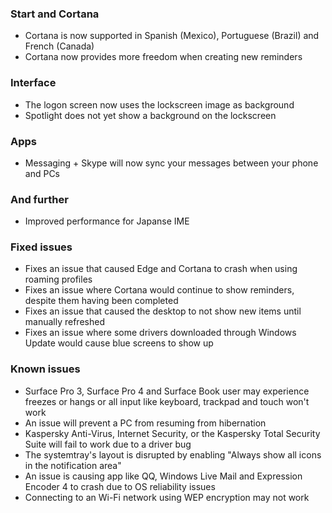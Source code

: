 ### Start and Cortana
- Cortana is now supported in Spanish (Mexico), Portuguese (Brazil) and French (Canada)
- Cortana now provides more freedom when creating new reminders

### Interface
- The logon screen now uses the lockscreen image as background
 - Spotlight does not yet show a background on the lockscreen

### Apps
- Messaging + Skype will now sync your messages between your phone and PCs

### And further
- Improved performance for Japanse IME

### Fixed issues
- Fixes an issue that caused Edge and Cortana to crash when using roaming profiles
- Fixes an issue where Cortana would continue to show reminders, despite them having been completed
- Fixes an issue that caused the desktop to not show new items until manually refreshed
- Fixes an issue where some drivers downloaded through Windows Update would cause blue screens to show up

### Known issues
- Surface Pro 3, Surface Pro 4 and Surface Book user may experience freezes or hangs or all input like keyboard, trackpad and touch won't work
- An issue will prevent a PC from resuming from hibernation
- Kaspersky Anti-Virus, Internet Security, or the Kaspersky Total Security Suite will fail to work due to a driver bug
- The systemtray's layout is disrupted by enabling "Always show all icons in the notification area"
- An issue is causing app like QQ, Windows Live Mail and Expression Encoder 4 to crash due to OS reliability issues
- Connecting to an Wi-Fi network using WEP encryption may not work
